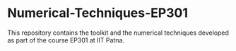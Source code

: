 # Numerical-Techniques-EP301
This repository contains the toolkit and the numerical techniques developed as part of the course EP301 at IIT Patna.  
